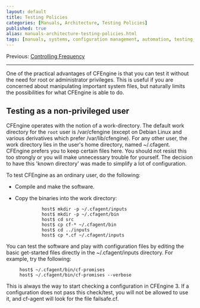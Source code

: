 ```yaml
---
layout: default
title: Testing Policies
categories: [Manuals, Architecture, Testing Policies]
published: true
alias: manuals-architecture-testing-policies.html
tags: [manuals, systems, configuration management, automation, testing, work directory]
---
```


Previous: [Controlling Frequency](manuals-architecture-controlling-frequency.html)

****

One of the practical advantages of CFEngine is that you can test it
without the need for root or administrator privileges. This is useful if you 
are concerned about manipulating important system files, but naturally limits 
the possibilities for what CFEngine is able to do.

## Testing as a non-privileged user

CFEngine operates with the notion of a work-directory. The default
work directory for the `root` user is /var/cfengine (except on
Debian Linux and various derivatives which prefer
/var/lib/cfengine). For any other user, the work directory lies in
the user's home directory, named ~/.cfagent. CFEngine prefers you
to keep certain files here. You should not resist this too strongly
or you will make unnecessary trouble for yourself. The decision to
have this 'known directory' was made to simplify a lot of
configuration.

To test CFEngine as an ordinary user, do the following:

-   Compile and make the software.
-   Copy the binaries into the work directory:

                  host$ mkdir -p ~/.cfagent/inputs
                  host$ mkdir -p ~/.cfagent/bin
                  host$ cd src
                  host$ cp cf-* ~/.cfagent/bin
                  host$ cd ../inputs
                  host$ cp *.cf ~/.cfagent/inputs


You can test the software and play with configuration files by
editing the basic get-started files directly in the
\~/.cfagent/inputs directory. For example, try the following:

         host$ ~/.cfagent/bin/cf-promises
         host$ ~/.cfagent/bin/cf-promises --verbose

This is always the way to start checking a configuration in
CFEngine 3. If a configuration does not pass this check/test, you
will not be allowed to use it, and cf-agent will look for the file
failsafe.cf.
